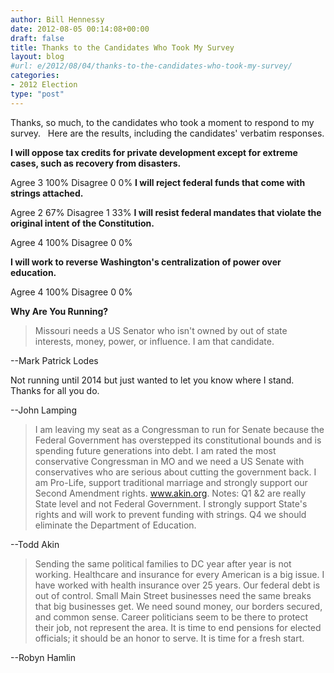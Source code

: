 ```yaml
---
author: Bill Hennessy
date: 2012-08-05 00:14:08+00:00
draft: false
title: Thanks to the Candidates Who Took My Survey
layout: blog
#url: e/2012/08/04/thanks-to-the-candidates-who-took-my-survey/
categories:
- 2012 Election
type: "post"
---
```


Thanks, so much, to the candidates who took a moment to respond to my survey.   Here are the results, including the candidates' verbatim responses.

**I will oppose tax credits for private development except for extreme cases, such as recovery from disasters.**

Agree 3 100%
Disagree 0 0%
**I will reject federal funds that come with strings attached.**

Agree 2 67%
Disagree 1 33%
**I will resist federal mandates that violate the original intent of the Constitution.**

Agree 4 100%
Disagree 0 0%

**I will work to reverse Washington's centralization of power over education.**

Agree 4 100%
Disagree 0 0%

**Why Are You Running?**


> Missouri needs a US Senator who isn't owned by out of state interests, money, power, or influence. I am that candidate.


--Mark Patrick Lodes


> 
Not running until 2014 but just wanted to let you know where I stand. Thanks for all you do.


--John Lamping


> I am leaving my seat as a Congressman to run for Senate because the Federal Government has overstepped its constitutional bounds and is spending future generations into debt. I am rated the most conservative Congressman in MO and we need a US Senate with conservatives who are serious about cutting the government back. I am Pro-Life, support traditional marriage and strongly support our Second Amendment rights. www.akin.org. Notes: Q1 &2 are really State level and not Federal Government. I strongly support State's rights and will work to prevent funding with strings. Q4 we should eliminate the Department of Education.


--Todd Akin


> Sending the same political families to DC year after year is not working. Healthcare and insurance for every American is a big issue. I have worked with health insurance over 25 years. Our federal debt is out of control. Small Main Street businesses need the same breaks that big businesses get. We need sound money, our borders secured, and common sense. Career politicians seem to be there to protect their job, not represent the area. It is time to end pensions for elected officials; it should be an honor to serve. It is time for a fresh start.


--Robyn Hamlin




